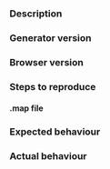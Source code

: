 <!-- PLEASE FILL OUT THE FOLLOWING INFORMATION -->
### Description
<!-- Version is displayed in the page title -->

### Generator version
<!-- Version is displayed in the page title -->

### Browser version
<!-- Populate with browser name and its version -->

### Steps to reproduce
<!-- What should I do to reproduce the issue? -->

#### .map file
<!-- Attach .map file so I can see what is the problem -->

### Expected behaviour
<!-- Tell me what do you expect to happen -->

### Actual behaviour
<!-- Tell me what actually happens -->
